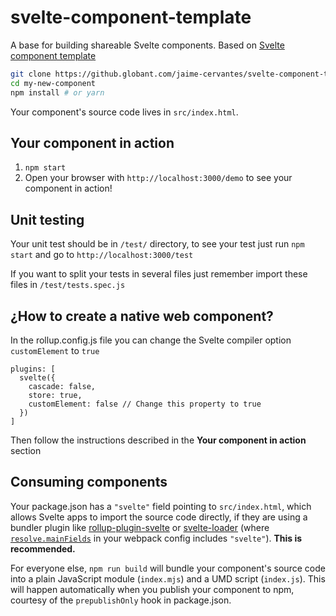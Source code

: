 # svelte-component-template

A base for building shareable Svelte components. Based on [Svelte component template](https://github.com/sveltejs/component-template)


```bash
git clone https://github.globant.com/jaime-cervantes/svelte-component-template my-new-component
cd my-new-component
npm install # or yarn
```

Your component's source code lives in `src/index.html`.

## Your component in action

1. `npm start`
2. Open your browser with `http://localhost:3000/demo` to see your component in action!

## Unit testing

Your unit test should be in `/test/` directory, to see your test just run `npm start` and go to `http://localhost:3000/test`

If you want to split your tests in several files just remember import these files in `/test/tests.spec.js`

## ¿How to create a native web component?

In the rollup.config.js file you can change the Svelte compiler option `customElement` to `true`
```
plugins: [
  svelte({
    cascade: false,
    store: true,
    customElement: false // Change this property to true
  })
]
```
Then follow the instructions described in the **Your component in action** section

## Consuming components

Your package.json has a `"svelte"` field pointing to `src/index.html`, which allows Svelte apps to import the source code directly, if they are using a bundler plugin like [rollup-plugin-svelte](https://github.com/rollup/rollup-plugin-svelte) or [svelte-loader](https://github.com/sveltejs/svelte-loader) (where [`resolve.mainFields`](https://webpack.js.org/configuration/resolve/#resolve-mainfields) in your webpack config includes `"svelte"`). **This is recommended.**

For everyone else, `npm run build` will bundle your component's source code into a plain JavaScript module (`index.mjs`) and a UMD script (`index.js`). This will happen automatically when you publish your component to npm, courtesy of the `prepublishOnly` hook in package.json.
